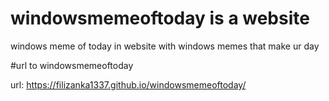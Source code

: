 # windowsmemeoftoday is a website 

windows meme of today in website with windows memes that make ur day

#url to windowsmemeoftoday

url: https://filizanka1337.github.io/windowsmemeoftoday/
